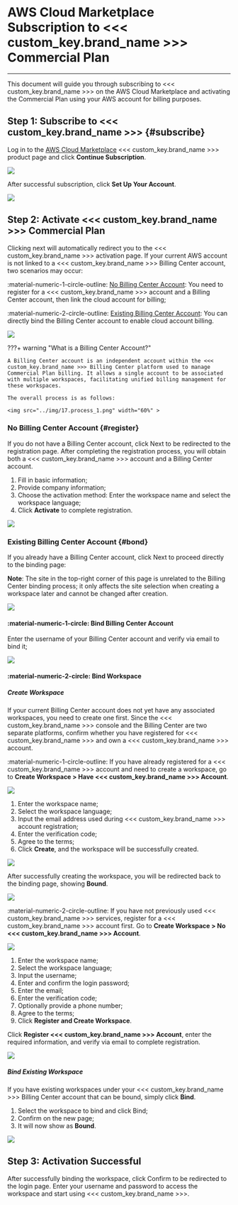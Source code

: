 # AWS Cloud Marketplace Subscription to <<< custom_key.brand_name >>> Commercial Plan
---

This document will guide you through subscribing to <<< custom_key.brand_name >>> on the AWS Cloud Marketplace and activating the Commercial Plan using your AWS account for billing purposes.


## Step 1: Subscribe to <<< custom_key.brand_name >>> {#subscribe}

Log in to the [AWS Cloud Marketplace](https://awsmarketplace.amazonaws.cn/marketplace/pp/prodview-duyx7ds3f3cq2) <<< custom_key.brand_name >>> product page and click **Continue Subscription**.

![](img/8.space_4.png)

After successful subscription, click **Set Up Your Account**.

![](img/8.space_9.png)


## Step 2: Activate <<< custom_key.brand_name >>> Commercial Plan

Clicking next will automatically redirect you to the <<< custom_key.brand_name >>> activation page. If your current AWS account is not linked to a <<< custom_key.brand_name >>> Billing Center account, two scenarios may occur:

:material-numeric-1-circle-outline: [No Billing Center Account](#register): You need to register for a <<< custom_key.brand_name >>> account and a Billing Center account, then link the cloud account for billing;

:material-numeric-2-circle-outline: [Existing Billing Center Account](#bond): You can directly bind the Billing Center account to enable cloud account billing.

![](img/10.aliyun_market_2.png)

???+ warning "What is a Billing Center Account?"

    A Billing Center account is an independent account within the <<< custom_key.brand_name >>> Billing Center platform used to manage Commercial Plan billing. It allows a single account to be associated with multiple workspaces, facilitating unified billing management for these workspaces.

    The overall process is as follows:

    <img src="../img/17.process_1.png" width="60%" >

### No Billing Center Account {#register}

If you do not have a Billing Center account, click Next to be redirected to the registration page. After completing the registration process, you will obtain both a <<< custom_key.brand_name >>> account and a Billing Center account.

1. Fill in basic information;
2. Provide company information;
3. Choose the activation method: Enter the workspace name and select the workspace language;
4. Click **Activate** to complete registration.

![](img/aws.png)

### Existing Billing Center Account {#bond}

If you already have a Billing Center account, click Next to proceed directly to the binding page:

**Note**: The site in the top-right corner of this page is unrelated to the Billing Center binding process; it only affects the site selection when creating a workspace later and cannot be changed after creation.

![](img/aws-1.png)


#### :material-numeric-1-circle: Bind Billing Center Account

Enter the username of your Billing Center account and verify via email to bind it;

![](img/aws-2.png)

#### :material-numeric-2-circle: Bind Workspace

##### Create Workspace

If your current Billing Center account does not yet have any associated workspaces, you need to create one first. Since the <<< custom_key.brand_name >>> console and the Billing Center are two separate platforms, confirm whether you have registered for <<< custom_key.brand_name >>> and own a <<< custom_key.brand_name >>> account.

:material-numeric-1-circle-outline: If you have already registered for a <<< custom_key.brand_name >>> account and need to create a workspace, go to **Create Workspace > Have <<< custom_key.brand_name >>> Account**.

![](img/1-1-commercial-aliyun.png)

1. Enter the workspace name;
2. Select the workspace language;
3. Input the email address used during <<< custom_key.brand_name >>> account registration;
4. Enter the verification code;
5. Agree to the terms;
6. Click **Create**, and the workspace will be successfully created.

![](img/10.aws_create_space.png)

After successfully creating the workspace, you will be redirected back to the binding page, showing **Bound**.

![](img/15.aws_market_10.png)


:material-numeric-2-circle-outline: If you have not previously used <<< custom_key.brand_name >>> services, register for a <<< custom_key.brand_name >>> account first. Go to **Create Workspace > No <<< custom_key.brand_name >>> Account**.

![](img/1-2-commercial-aliyun.png)

1. Enter the workspace name;
2. Select the workspace language;
3. Input the username;
4. Enter and confirm the login password;
5. Enter the email;
6. Enter the verification code;
7. Optionally provide a phone number;
8. Agree to the terms;
9. Click **Register and Create Workspace**.

Click **Register <<< custom_key.brand_name >>> Account**, enter the required information, and verify via email to complete registration.


![](img/10.aws_register.png)



##### Bind Existing Workspace

If you have existing workspaces under your <<< custom_key.brand_name >>> Billing Center account that can be bound, simply click **Bind**.

1. Select the workspace to bind and click Bind;
2. Confirm on the new page;
3. It will now show as **Bound**.

![](img/15.aws_market_register_11.png)


## Step 3: Activation Successful

After successfully binding the workspace, click Confirm to be redirected to the login page. Enter your username and password to access the workspace and start using <<< custom_key.brand_name >>>.

<!--
Redirected to the **Bind <<< custom_key.brand_name >>> Workspace** page, showing that it has been bound.

![](img/15.aws_market_register_14.png)

Click **Confirm**, displaying activation success.

![](img/15.aws_market_register_15.png)

You can view the activated billing method under **Workspace Management** in the [<<< custom_key.brand_name >>> Billing Center](https://boss.guance.com/#/signin).

![](img/15.aws_market_register_16.png)




<!--
### Register <<< custom_key.brand_name >>> Commercial Plan

If you do not have a <<< custom_key.brand_name >>> account, you can click **Register <<< custom_key.brand_name >>> Commercial Plan Now** to start the account registration process.

=== "Step 1: Basic Information"

    On the **Basic Information** page, choose either “China Region 2 (Ningxia)” or “Overseas Region 1 (Oregon)” site, input registration details, and click **Next**.

    ![](img/15.aws_market_register_1.png)

=== "Step 2: Company Information"

    On the **Company Information** page, input relevant details and click **Register**.

    ![](img/15.aws_market_register_3.png)

=== "Step 3: Choose Activation Method"

    On the **Choose Activation Method** page, enter the **Workspace Name** and select the **Workspace Language**, then click **Confirm** to complete registration.

    **Note**: The workspace is a collaboration space for <<< custom_key.brand_name >>> data insights. The workspace language option affects event, alert, SMS templates, etc., within the workspace. If English is chosen, the corresponding templates will default to English and cannot be changed once created, so please choose carefully.
    
    ![](img/15.aws_market_register_5.png)

=== "Step 4: Activation Successful"

    After successfully choosing the activation method, it will prompt that <<< custom_key.brand_name >>> Commercial Plan has been activated.
    
    **Note**: After activation, fees generated by the bound workspace will be directly settled from the AWS account that purchased the product.

    ![](img/15.aws_market_register_7.png)

    You can log in to the [<<< custom_key.brand_name >>> Billing Center](https://boss.guance.com/#/signin) with the newly registered account to view the activated billing method under **Workspace Management**.

    ![](img/15.aws_market_register_10.png)

### Bind <<< custom_key.brand_name >>> Workspace

If you already have a <<< custom_key.brand_name >>> account, you can click **Existing Billing Center Account, Proceed to Bind** for instructions on how to quickly bind AWS account billing.

![](img/15.aws_market_2.png)

Click **Understood** to start binding <<< custom_key.brand_name >>> workspace. Before binding the workspace, you need to bind the <<< custom_key.brand_name >>> Billing Center account first.

#### Bind <<< custom_key.brand_name >>> Billing Center Account

- Site: Choose the site for creating the workspace later;
- Username: If you already have a <<< custom_key.brand_name >>> Billing Center account, enter the **Username** and verify via email to bind;
- Registration: If you do not have a <<< custom_key.brand_name >>> Billing Center account, register first.

![](img/10.market_aws_1.png)


#### Bind Workspace

=== "Bind Existing Workspace"

    If you have existing workspaces under your <<< custom_key.brand_name >>> Billing Center account, directly click **Bind**.

    ![](img/15.aws_market_register_11.png)

    In the confirmation dialog box, click **Confirm**.

    ![](img/15.aws_market_register_13.png)
    
    Redirected to the **Bind <<< custom_key.brand_name >>> Workspace** page, showing that it has been bound.

    ![](img/15.aws_market_register_14.png)

    Click **Confirm**, displaying activation success.

    ![](img/15.aws_market_register_15.png)

    You can view the activated billing method under **Workspace Management** in the [<<< custom_key.brand_name >>> Billing Center](https://boss.guance.com/#/signin).

    ![](img/15.aws_market_register_16.png)


=== "Create Workspace"

    If you have registered a <<< custom_key.brand_name >>> account but have not created a workspace, click **Create Workspace** first.

    ![](img/1-1-commercial-aliyun.png)

    Enter the workspace name, select the workspace language, and input the email address used during <<< custom_key.brand_name >>> account registration. Verify via email to create the workspace.

    **Note**: The workspace is a collaboration space for <<< custom_key.brand_name >>> data insights. The workspace language option affects event, alert, SMS templates, etc., within the workspace. If English is chosen, the corresponding templates will default to English and cannot be changed once created, so please choose carefully.

    ![](img/10.aws_create_space.png)

    After successfully creating the workspace, you will be redirected to the **Bind <<< custom_key.brand_name >>> Workspace** page.

    ![](img/15.aws_market_10.png)

    Click **Confirm**, redirecting to the **Successfully Bound <<< custom_key.brand_name >>> Workspace** page.

    ![](img/15.aws_market_11.png)

=== "Register <<< custom_key.brand_name >>> Account"

    If you have not previously used <<< custom_key.brand_name >>> services, register for a <<< custom_key.brand_name >>> account and create a workspace first.

    ![](img/1-2-commercial-aliyun.png)

    Click **Register <<< custom_key.brand_name >>> Account**, enter the required information, and verify via email to complete registration.

    **Note**: The workspace is a collaboration space for <<< custom_key.brand_name >>> data insights. The workspace language option affects event, alert, SMS templates, etc., within the workspace. If English is chosen, the corresponding templates will default to English and cannot be changed once created, so please choose carefully.

    ![](img/10.aws_register.png)

## Start Using <<< custom_key.brand_name >>>

After registration, you can watch a short video introduction about <<< custom_key.brand_name >>> or click **Start with Installing DataKit** to install and configure your first DataKit.

![](img/1-free-start-1109.png)